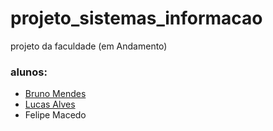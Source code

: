 # projeto_sistemas_informacao
projeto da faculdade (em Andamento)

### alunos:
* [Bruno Mendes](https://github.com/BrunoMendes41)
* [Lucas Alves](https://github.com/LuscaDev)
* Felipe Macedo
